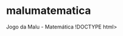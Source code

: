 # malumatematica
Jogo da Malu - Matemática
!DOCTYPE html>
<html lang="pt-br">
<head>
    <meta charset="UTF-8">
    <meta name="viewport" content="width=device-width, initial-scale=1.0">
    <title>Malu e os Animais</title>
    <script src="https://cdn.tailwindcss.com"></script>
    <link rel="stylesheet" href="https://cdnjs.cloudflare.com/ajax/libs/font-awesome/6.4.0/css/all.min.css">
    <style>
        @keyframes walk {
            0% { transform: translateX(0) scaleX(1); }
            50% { transform: translateX(10px) scaleX(1); }
            100% { transform: translateX(0) scaleX(1); }
        }
        
        @keyframes bounce {
            0%, 100% { transform: translateY(0); }
            50% { transform: translateY(-20px); }
        }
        
        @keyframes shake {
            0% { transform: translateX(0); }
            25% { transform: translateX(5px); }
            50% { transform: translateX(-5px); }
            75% { transform: translateX(5px); }
            100% { transform: translateX(0); }
        }
        
        @keyframes fadeIn {
            from { opacity: 0; transform: scale(0.8); }
            to { opacity: 1; transform: scale(1); }
        }
        
        @keyframes confetti {
            0% { transform: translateY(0) rotate(0deg); opacity: 1; }
            100% { transform: translateY(100vh) rotate(360deg); opacity: 0; }
        }
        
        .animate-walk {
            animation: walk 1s infinite;
        }
        
        .animate-bounce {
            animation: bounce 0.5s infinite;
        }
        
        .animate-shake {
            animation: shake 0.5s;
        }
        
        .animate-fadein {
            animation: fadeIn 0.5s;
        }
        
        .confetti {
            position: absolute;
            width: 10px;
            height: 10px;
            background-color: #f00;
            animation: confetti 3s linear forwards;
        }
        
        .cell[data-type="start"] {
            background-image: url('data:image/svg+xml;utf8,<svg xmlns="http://www.w3.org/2000/svg" viewBox="0 0 100 100"><circle cx="50" cy="50" r="40" fill="%23f59e0b"/><text x="50" y="55" font-family="Arial" font-size="40" text-anchor="middle" fill="white">🚪</text></svg>');
        }
        
        .cell[data-type="animal"] {
            background-image: url('data:image/svg+xml;utf8,<svg xmlns="http://www.w3.org/2000/svg" viewBox="0 0 100 100"><circle cx="50" cy="50" r="40" fill="%2383cc16"/><text x="50" y="55" font-family="Arial" font-size="40" text-anchor="middle" fill="white">🐇</text></svg>');
        }
        
        .cell[data-type="end"] {
            background-image: url('data:image/svg+xml;utf8,<svg xmlns="http://www.w3.org/2000/svg" viewBox="0 0 100 100"><circle cx="50" cy="50" r="40" fill="%23ef4444"/><text x="50" y="55" font-family="Arial" font-size="40" text-anchor="middle" fill="white">🏁</text></svg>');
        }
        
        .cell[data-type="math"] {
            background-image: url('data:image/svg+xml;utf8,<svg xmlns="http://www.w3.org/2000/svg" viewBox="0 0 100 100"><circle cx="50" cy="50" r="40" fill="%233b82f6"/><text x="50" y="55" font-family="Arial" font-size="40" text-anchor="middle" fill="white">?</text></svg>');
        }
        
        .cell[data-player="true"] {
            box-shadow: 0 0 20px 5px rgba(255, 255, 0, 0.8);
        }
        
        .animal-rescued {
            opacity: 0.5;
            filter: grayscale(1);
        }
    </style>
</head>
<body class="bg-green-100 min-h-screen flex flex-col items-center justify-center font-sans overflow-hidden">
    <div class="game-container w-full max-w-4xl mx-auto p-4">
        <!-- Game Header -->
        <div class="header bg-green-800 text-white rounded-t-lg p-4 shadow-lg">
            <div class="flex justify-between items-center">
                <h1 class="text-2xl md:text-3xl font-bold">Malu's Math Adventure</h1>
                <div class="stats flex gap-4 items-center">
                    <div class="rescue-count">
                        <span class="text-yellow-300">🐾</span> 
                        <span id="rescuedCount">0</span>/<span id="totalAnimals">0</span>
                    </div>
                    <div class="level">
                        <span class="text-yellow-300">✨</span> 
                        Nível <span id="currentLevel">1</span>
                    </div>
                </div>
            </div>
        </div>
        
        <!-- Game Board -->
        <div class="game-board bg-green-700 p-4 rounded-b-lg shadow-lg relative overflow-hidden">
            <!-- Maze Container -->
            <div class="maze-container p-4 bg-green-900 bg-opacity-30 rounded-lg relative">
                <!-- Maze Grid -->
                <div id="maze" class="grid grid-cols-5 gap-2"></div>
                
                <!-- Player Malu -->
                <div id="player" class="absolute transition-all duration-500 ease-in-out">
                    <div class="w-10 h-10 rounded-full bg-purple-500 flex items-center justify-center text-white text-xl animate-walk">
                        👧
                    </div>
                </div>
            </div>
            
            <!-- Forest Decorations -->
            <div class="absolute top-0 left-0 w-full h-full pointer-events-none opacity-50">
                <div class="tree absolute top-2 left-2 text-green-900 text-3xl">🌲</div>
                <div class="tree absolute top-2 right-2 text-green-900 text-3xl">🌲</div>
                <div class="tree absolute bottom-2 left-4 text-green-900 text-3xl">🌳</div>
                <div class="tree absolute bottom-2 right-4 text-green-900 text-3xl">🌳</div>
                <div class="tree absolute top-10 left-1/4 text-green-900 text-3xl">🌴</div>
                <div class="tree absolute top-20 right-1/4 text-green-900 text-3xl">🌴</div>
            </div>
        </div>
        
        <!-- Math Problem Panel -->
        <div id="mathPanel" class="fixed inset-0 bg-black bg-opacity-50 flex items-center justify-center hidden z-50">
            <div class="bg-white rounded-xl p-6 w-full max-w-md mx-4 shadow-2xl animate-fadein">
                <div class="flex justify-between items-center mb-4">
                    <h2 class="text-xl font-bold text-blue-600">Resolva para ajudar Malu!</h2>
                    <button id="closeMathBtn" class="text-gray-500 hover:text-gray-700">
                        <i class="fas fa-times"></i>
                    </button>
                </div>
                <div id="problem" class="text-4xl font-bold text-center my-5"></div>
                <div class="options grid grid-cols-3 gap-3 my-5">
                    <button class="option bg-blue-100 hover:bg-blue-200 text-blue-800 py-3 px-4 rounded-lg text-xl font-bold transition-all hover:scale-105"></button>
                    <button class="option bg-blue-100 hover:bg-blue-200 text-blue-800 py-3 px-4 rounded-lg text-xl font-bold transition-all hover:scale-105"></button>
                    <button class="option bg-blue-100 hover:bg-blue-200 text-blue-800 py-3 px-4 rounded-lg text-xl font-bold transition-all hover:scale-105"></button>
                </div>
                <div id="feedback" class="text-center text-xl font-bold my-3"></div>
            </div>
        </div>
        
        <!-- Game Over Panel -->
        <div id="gameOverPanel" class="fixed inset-0 bg-black bg-opacity-50 flex items-center justify-center hidden z-50">
            <div class="bg-white rounded-xl p-6 w-full max-w-md mx-4 shadow-2xl text-center animate-fadein">
                <div class="text-6xl mb-4">🎉</div>
                <h2 class="text-3xl font-bold text-green-600 mb-4">Parabéns!</h2>
                <p id="resultsText" class="text-lg mb-4">Você ajudou Malu a resgatar todos os animais!</p>
                <button id="nextLevelBtn" class="bg-green-500 hover:bg-green-600 text-white font-bold py-3 px-6 rounded-lg text-lg w-full transition-colors">
                    Próxima Aventura
                </button>
            </div>
        </div>
        
        <!-- Animals Rescued Panel -->
        <div id="animalsPanel" class="fixed bottom-4 right-4 bg-white bg-opacity-90 rounded-lg shadow-lg p-4 z-40">
            <h3 class="font-bold text-sm mb-2 text-center">Animais Resgatados</h3>
            <div id="rescuedAnimals" class="flex gap-2 flex-wrap justify-center"></div>
        </div>
    </div>
    
    <!-- Audio Elements -->
    <audio id="correctSound" src="https://assets.mixkit.co/sfx/preview/mixkit-correct-answer-tone-2870.mp3" preload="auto"></audio>
    <audio id="wrongSound" src="https://assets.mixkit.co/sfx/preview/mixkit-wrong-answer-fail-notification-946.mp3" preload="auto"></audio>
    <audio id="winSound" src="https://assets.mixkit.co/sfx/preview/mixkit-winning-chimes-2015.mp3" preload="auto"></audio>
    <audio id="forestSound" src="https://assets.mixkit.co/sfx/preview/mixkit-forest-ambience-2703.mp3" preload="auto" loop></audio>
    
    <script>
        // Game state
        const gameState = {
            currentLevel: 1,
            playerPosition: 0,
            rescuedAnimals: [],
            totalAnimals: 0,
            currentProblem: null,
            maze: []
        };
        
        // Available animals
        const animals = ["🐇", "🐿️", "🦉", "🦊", "🐒", "🦔", "🦆", "🦝", "🐢", "🦋", "🐝", "🐞"];
        
        // Sound effects
        const correctSound = document.getElementById('correctSound');
        const wrongSound = document.getElementById('wrongSound');
        const winSound = document.getElementById('winSound');
        const forestSound = document.getElementById('forestSound');
        
        // Elements
        const mazeElement = document.getElementById('maze');
        const playerElement = document.getElementById('player');
        const mathPanel = document.getElementById('mathPanel');
        const problemElement = document.getElementById('problem');
        const optionButtons = document.querySelectorAll('.option');
        const feedbackElement = document.getElementById('feedback');
        const rescuedCountElement = document.getElementById('rescuedCount');
        const totalAnimalsElement = document.getElementById('totalAnimals');
        const currentLevelElement = document.getElementById('currentLevel');
        const rescuedAnimalsElement = document.getElementById('rescuedAnimals');
        const gameOverPanel = document.getElementById('gameOverPanel');
        const resultsText = document.getElementById('resultsText');
        const nextLevelBtn = document.getElementById('nextLevelBtn');
        const closeMathBtn = document.getElementById('closeMathBtn');
        
        // Initialize game
        function initGame() {
            // Start forest sounds
            forestSound.volume = 0.3;
            forestSound.play().catch(e => console.log("Audio play error:", e));
            
            gameState.currentLevel = 1;
            loadLevel(gameState.currentLevel);
            updateUI();
        }
        
        // Load a level
        function loadLevel(level) {
            // Reset game state
            gameState.playerPosition = 0;
            gameState.rescuedAnimals = [];
            gameState.maze = [];
            
            // Level configuration (size increases with level)
            const mazeSize = Math.min(5 + Math.floor(level / 2), 15);
            gameState.totalAnimals = Math.min(3 + level, 8);
            
            // Generate maze path
            generateMaze(mazeSize);
            
            // Update UI
            renderMaze();
            positionPlayer();
            updateUI();
        }
        
        // Generate maze path
        function generateMaze(size) {
            // Simple linear path for this example (could be made more complex)
            for (let i = 0; i < size; i++) {
                if (i === 0) {
                    gameState.maze.push({ type: 'start', completed: false });
                } else if (i === size - 1) {
                    gameState.maze.push({ type: 'end', completed: false });
                } else {
                    // Alternate between animal and math cells, with higher chance of math cells
                    if (i % 3 === 0 && gameState.rescuedAnimals.length < gameState.totalAnimals) {
                        gameState.maze.push({ 
                            type: 'animal', 
                            animal: animals[i % animals.length],
                            completed: false 
                        });
                    } else {
                        gameState.maze.push({ 
                            type: 'math', 
                            completed: false,
                            problem: generateProblem(gameState.currentLevel)
                        });
                    }
                }
            }
        }
        
        // Generate a math problem
        function generateProblem(level) {
            // Problems get slightly harder as levels increase
            const maxNumber = Math.min(5 + level, 10);
            const isAddition = Math.random() > 0.5;
            
            if (isAddition) {
                const a = Math.floor(Math.random() * maxNumber) + 1;
                const b = Math.floor(Math.random() * maxNumber) + 1;
                const answer = a + b;
                return {
                    question: `${a} + ${b} = ?`,
                    answer: answer,
                    options: generateOptions(answer, maxNumber * 2)
                };
            } else {
                const a = Math.floor(Math.random() * maxNumber) + 2;
                const b = Math.floor(Math.random() * (a - 1)) + 1;
                const answer = a - b;
                return {
                    question: `${a} - ${b} = ?`,
                    answer: answer,
                    options: generateOptions(answer, maxNumber)
                };
            }
        }
        
        // Generate answer options
        function generateOptions(correct, max) {
            const options = [correct];
            
            while (options.length < 3) {
                let randomOption;
                do {
                    randomOption = correct + Math.floor(Math.random() * 5) - 2; // -2 to +2 from correct
                    randomOption = Math.max(1, Math.min(randomOption, max)); // Keep within 1-max range
                } while (options.includes(randomOption));
                
                options.push(randomOption);
            }
            
            return shuffleArray(options);
        }
        
        // Shuffle array
        function shuffleArray(array) {
            for (let i = array.length - 1; i > 0; i--) {
                const j = Math.floor(Math.random() * (i + 1));
                [array[i], array[j]] = [array[j], array[i]];
            }
            return array;
        }
        
        // Render the maze
        function renderMaze() {
            mazeElement.innerHTML = '';
            mazeElement.className = `grid gap-2`;
            
            // Calculate grid cols based on maze size (limited to screen size)
            const cols = Math.min(gameState.maze.length, 10);
            mazeElement.classList.add(`grid-cols-${cols}`);
            
            gameState.maze.forEach((cell, index) => {
                const cellElement = document.createElement('div');
                cellElement.className = `cell aspect-square rounded-lg bg-white bg-opacity-30 bg-contain bg-center bg-no-repeat relative transition-all`;
                cellElement.dataset.index = index;
                cellElement.dataset.type = cell.type;
                
                if (cell.type === 'animal' && !cell.completed) {
                    cellElement.innerHTML = `<div class="absolute inset-0 flex items-center justify-center text-3xl animate-bounce">${cell.animal}</div>`;
                }
                
                if (index === gameState.playerPosition) {
                    cellElement.dataset.player = true;
                }
                
                if (cell.completed) {
                    cellElement.classList.add('opacity-70');
                }
                
                mazeElement.appendChild(cellElement);
            });
        }
        
        // Position player
        function positionPlayer() {
            const mazeRect = mazeElement.getBoundingClientRect();
            const cols = Math.min(gameState.maze.length, 10);
            const cellSize = mazeRect.width / cols;
            
            const row = Math.floor(gameState.playerPosition / cols);
            const col = gameState.playerPosition % cols;
            
            playerElement.style.left = `${col * cellSize + cellSize/2 - 20}px`;
            playerElement.style.top = `${row * cellSize + cellSize/2 - 20}px`;
            
            // Update maze cells
            document.querySelectorAll('.cell[data-player="true"]').forEach(el => el.dataset.player = false);
            document.querySelector(`.cell[data-index="${gameState.playerPosition}"]`).dataset.player = true;
        }
        
        // Show math problem
        function showMathProblem(problem) {
            gameState.currentProblem = problem;
            problemElement.textContent = problem.question;
            
            optionButtons.forEach((btn, i) => {
                btn.textContent = problem.options[i];
                btn.onclick = () => checkAnswer(problem.options[i]);
            });
            
            feedbackElement.textContent = '';
            feedbackElement.className = 'text-center text-xl font-bold my-3';
            
            mathPanel.classList.remove('hidden');
        }
        
        // Check answer
        function checkAnswer(selectedAnswer) {
            if (selectedAnswer == gameState.currentProblem.answer) {
                // Correct answer
                correctSound.currentTime = 0;
                correctSound.play().catch(e => console.log(e));
                
                feedbackElement.textContent = 'Correto! 🎉';
                feedbackElement.className = 'text-center text-xl font-bold my-3 text-green-600';
                
                // Create confetti effect
                createConfetti();
                
                // Mark current cell as completed
                gameState.maze[gameState.playerPosition].completed = true;
                
                // Move player after a delay
                setTimeout(() => {
                    mathPanel.classList.add('hidden');
                    
                    // Check if we've reached the end
                    if (gameState.playerPosition === gameState.maze.length - 1) {
                        checkGameCompletion();
                    } else {
                        // Move to next cell
                        gameState.playerPosition++;
                        positionPlayer();
                        renderMaze();
                        
                        // Check what's in the new cell
                        checkCell();
                    }
                }, 1000);
            } else {
                // Wrong answer
                wrongSound.currentTime = 0;
                wrongSound.play().catch(e => console.log(e));
                
                feedbackElement.textContent = 'Tente novamente!';
                feedbackElement.className = 'text-center text-xl font-bold my-3 text-red-600 animate-shake';
                
                playerElement.classList.add('animate-shake');
                setTimeout(() => playerElement.classList.remove('animate-shake'), 500);
            }
        }
        
        // Check what's in the current cell
        function checkCell() {
            const currentCell = gameState.maze[gameState.playerPosition];
            
            if (!currentCell.completed) {
                switch (currentCell.type) {
                    case 'animal':
                        rescueAnimal();
                        break;
                    case 'math':
                        showMathProblem(currentCell.problem);
                        break;
                    case 'end':
                        checkGameCompletion();
                        break;
                }
            } else if (gameState.playerPosition < gameState.maze.length - 1) {
                // If cell is completed, automatically move to next
                setTimeout(() => {
                    gameState.playerPosition++;
                    positionPlayer();
                    renderMaze();
                    checkCell();
                }, 300);
            }
        }
        
        // Rescue animal
        function rescueAnimal() {
            const currentCell = gameState.maze[gameState.playerPosition];
            
            gameState.maze[gameState.playerPosition].completed = true;
            gameState.rescuedAnimals.push(currentCell.animal);
            
            // Create animal rescue effect
            const cellElement = document.querySelector(`.cell[data-index="${gameState.playerPosition}"]`);
            if (cellElement) {
                cellElement.classList.add('animal-rescued');
                
                if (cellElement.firstChild) {
                    cellElement.firstChild.classList.remove('animate-bounce');
                    cellElement.firstChild.classList.add('animate-fadein');
                    setTimeout(() => {
                        cellElement.firstChild.style.opacity = '0.5';
                    }, 500);
                }
            }
            
            correctSound.currentTime = 0;
            correctSound.play().catch(e => console.log(e));
            
            createConfetti();
            
            updateUI();
            
            // Move to next cell after brief delay or check game completion
            setTimeout(() => {
                if (gameState.playerPosition === gameState.maze.length - 1) {
                    checkGameCompletion();
                } else {
                    gameState.playerPosition++;
                    positionPlayer();
                    renderMaze();
                    checkCell();
                }
            }, 800);
        }
        
        // Check if game is completed
        function checkGameCompletion() {
            if (gameState.playerPosition === gameState.maze.length - 1) {
                // Check if all animals are rescued
                if (gameState.rescuedAnimals.length === gameState.totalAnimals) {
                    // Game completed successfully
                    winSound.currentTime = 0;
                    winSound.play().catch(e => console.log(e));
                    
                    createConfetti(50);
                    
                    resultsText.textContent = `Você ajudou Malu a resgatar todos os ${gameState.totalAnimals} animais!`;
                    gameOverPanel.classList.remove('hidden');
                } else {
                    // Not all animals rescued
                    nextLevelBtn.textContent = 'Tentar Novamente';
                    resultsText.textContent = `Você resgatou ${gameState.rescuedAnimals.length} de ${gameState.totalAnimals} animais. Tente novamente!`;
                    gameOverPanel.classList.remove('hidden');
                }
            }
        }
        
        // Update UI elements
        function updateUI() {
            rescuedCountElement.textContent = gameState.rescuedAnimals.length;
            totalAnimalsElement.textContent = gameState.totalAnimals;
            currentLevelElement.textContent = gameState.currentLevel;
            
            // Update rescued animals display
            rescuedAnimalsElement.innerHTML = '';
            animals.forEach(animal => {
                const icon = document.createElement('div');
                icon.className = `text-2xl ${gameState.rescuedAnimals.includes(animal) ? '' : 'opacity-20'}`;
                icon.textContent = animal;
                rescuedAnimalsElement.appendChild(icon);
            });
        }
        
        // Create confetti effect
        function createConfetti(count = 20) {
            const container = document.querySelector('.game-board');
            
            for (let i = 0; i < count; i++) {
                const confetti = document.createElement('div');
                confetti.className = 'confetti';
                confetti.style.left = `${Math.random() * 100}%`;
                confetti.style.backgroundColor = `hsl(${Math.random() * 360}, 100%, 50%)`;
                confetti.style.animationDuration = `${2 + Math.random() * 3}s`;
                container.appendChild(confetti);
                
                setTimeout(() => {
                    confetti.remove();
                }, 3000);
            }
        }
        
        // Event listeners
        closeMathBtn.addEventListener('click', () => {
            mathPanel.classList.add('hidden');
        });
        
        nextLevelBtn.addEventListener('click', () => {
            gameOverPanel.classList.add('hidden');
            gameState.currentLevel++;
            loadLevel(gameState.currentLevel);
        });
        
        // Start the game when a cell is clicked (for mobile)
        mazeElement.addEventListener('click', (e) => {
            const cell = e.target.closest('.cell');
            if (cell) {
                const index = parseInt(cell.dataset.index);
                if (index === gameState.playerPosition) {
                    checkCell();
                }
            }
        });
        
        // Keyboard support for accessibility
        document.addEventListener('keydown', (e) => {
            if (mathPanel.classList.contains('hidden')) {
                if (e.key === 'ArrowRight' && gameState.playerPosition < gameState.maze.length - 1) {
                    gameState.playerPosition++;
                    positionPlayer();
                    renderMaze();
                    checkCell();
                } else if (e.key === 'ArrowLeft' && gameState.playerPosition > 0) {
                    gameState.playerPosition--;
                    positionPlayer();
                    renderMaze();
                } else if (e.key === 'Enter' || e.key === ' ') {
                    checkCell();
                }
            }
        });
        
        // Initialize the game
        initGame();
    </script>
</body>
</html>
